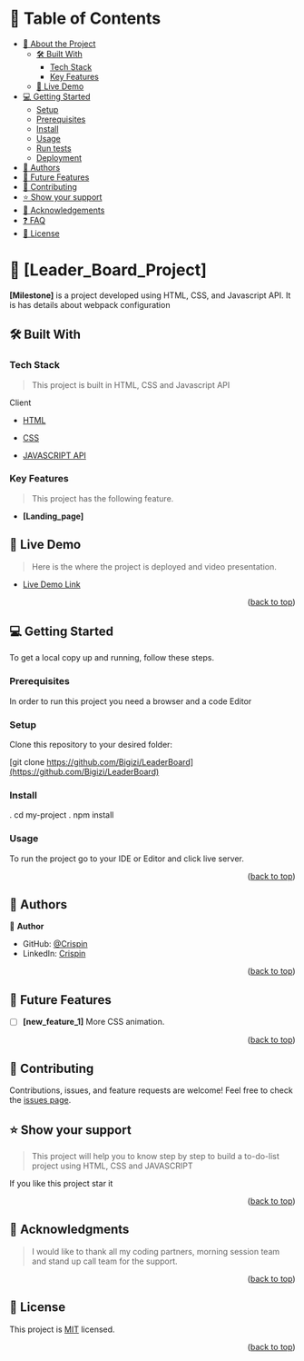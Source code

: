 
# 📗 Table of Contents

- [📖 About the Project](#about-project)
  - [🛠 Built With](#built-with)
    - [Tech Stack](#tech-stack)
    - [Key Features](#key-features)
  - [🚀 Live Demo](#live-demo)
- [💻 Getting Started](#getting-started)
  - [Setup](#setup)
  - [Prerequisites](#prerequisites)
  - [Install](#install)
  - [Usage](#usage)
  - [Run tests](#run-tests)
  - [Deployment](#triangular_flag_on_post-deployment)
- [👥 Authors](#authors)
- [🔭 Future Features](#future-features)
- [🤝 Contributing](#contributing)
- [⭐️ Show your support](#support)
- [🙏 Acknowledgements](#acknowledgements)
- [❓ FAQ](#faq)
- [📝 License](#license)


# 📖 [Leader_Board_Project] <a name="about-project"></a>

**[Milestone]** is a project developed using HTML, CSS, and Javascript API.
It is has details about webpack configuration

## 🛠 Built With <a name="built-with"></a>

### Tech Stack <a name="tech-stack"></a>

> This project is built in HTML, CSS and Javascript API
  <summary>Client</summary>
  <ul>
    <li><a href="https://reactjs.org/">HTML</a></li>
  </ul>
  <ul>
    <li><a href="https://reactjs.org/">CSS</a></li>
  </ul>
  <ul>
    <li><a href="https://reactjs.org/">JAVASCRIPT API</a></li>
  </ul>

<!-- Features -->

### Key Features <a name="key-features"></a>

> This project has the following feature.

- **[Landing_page]**

<!-- LIVE DEMO -->

## 🚀 Live Demo <a name="live-demo"></a>

> Here is the where the project is deployed and video presentation.

- [Live Demo Link]()

<p align="right">(<a href="#readme-top">back to top</a>)</p>


<!-- GETTING STARTED -->

## 💻 Getting Started <a name="getting-started"></a>

To get a local copy up and running, follow these steps.

### Prerequisites

In order to run this project you need a browser and a code Editor

### Setup

Clone this repository to your desired folder:

[git clone https://github.com/Bigizi/LeaderBoard](https://github.com/Bigizi/LeaderBoard)

### Install

. cd my-project
. npm install

### Usage

To run the project go to your IDE or Editor and click live server.


<p align="right">(<a href="#readme-top">back to top</a>)</p>

<!-- AUTHORS -->

## 👥 Authors <a name="authors"></a>

👤 **Author**

- GitHub: [@Crispin](https://github.com/Bigizi)
- LinkedIn: [Crispin](https://www.linkedin.com/in/bigizi-nduwayo-crispin-74b534227/)

<p align="right">(<a href="#readme-top">back to top</a>)</p>

<!-- FUTURE FEATURES -->

## 🔭 Future Features <a name="future-features"></a>


- [ ] **[new_feature_1]** More CSS animation.

<p align="right">(<a href="#readme-top">back to top</a>)</p>

<!-- CONTRIBUTING -->

## 🤝 Contributing <a name="contributing"></a>

Contributions, issues, and feature requests are welcome!
Feel free to check the [issues page](../../issues/).

<!-- SUPPORT -->

## ⭐️ Show your support <a name="support"></a>

>This project will help you to know step by step to build a to-do-list project using HTML, CSS and JAVASCRIPT

If you like this project star it

<p align="right">(<a href="#readme-top">back to top</a>)</p>

<!-- ACKNOWLEDGEMENTS -->

## 🙏 Acknowledgments <a name="acknowledgements"></a>
> I would like to thank all my coding partners, morning session team and stand up call team for the support.
<p align="right">(<a href="#acknowledgements">back to top</a>)</p>

<!-- LICENSE -->

## 📝 License <a name="license"></a>

This project is [MIT](./License.md) licensed.

<p align="right">(<a href="#readme-top">back to top</a>)</p>

